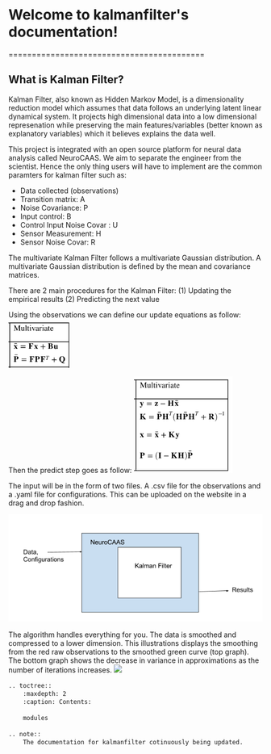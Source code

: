 # Welcome to  kalmanfilter's documentation!
==========================================

## What is Kalman Filter?

Kalman Filter, also known as Hidden Markov Model, is a dimensionality reduction model which assumes that data follows an underlying latent linear dynamical system. It projects high dimensional data into a low dimensional represenation while preserving the main features/variables (better known as explanatory variables) which it believes explains the data well.

This project is integrated with an open source platform for neural data analysis called NeuroCAAS. We aim to separate the engineer from the scientist. Hence the only thing users will have to implement are the common paramters for kalman filter such as:

 - Data collected (observations) 
 - Transition matrix: A
 - Noise Covariance: P
 - Input control: B
 - Control Input Noise Covar : U
 - Sensor Measurement: H
 - Sensor Noise Covar: R

The multivariate Kalman Filter follows a multivariate Gaussian distribution. A multivariate Gaussian distribution is defined by the mean and covariance matrices.

There are 2 main procedures for the Kalman Filter:
(1) Updating the empirical results
(2) Predicting the next value

Using the observations we can define our update equations as follow: ![Update Equations](update.png)

Then the predict step goes as follow: ![Prediction Equations](predict.png)


The input will be in the form of two files. A .csv  file for the observations and a .yaml file for configurations. This can be uploaded on the website in a drag and drop fashion.

![Schema](schema.png)


The algorithm handles everything for you. The data is smoothed and compressed to a lower dimension. This illustrations displays the smoothing from the red raw observations to the smoothed green curve (top graph). The bottom graph shows the decrease in variance in approximations as the number of iterations increases.
![](https://raw.githubusercontent.com/rlabbe/Kalman-and-Bayesian-Filters-in-Python/master/animations/05_dog_track.gif)


```eval_rst
.. toctree::
    :maxdepth: 2
    :caption: Contents:

    modules

.. note::
    The documentation for kalmanfilter cotinuously being updated.
```

